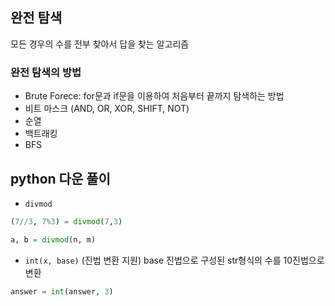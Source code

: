 ## 완전 탐색

모든 경우의 수를 전부 찾아서 답을 찾는 알고리즘

### 완전 탐색의 방법
- Brute Forece: for문과 if문을 이용하여 처음부터 끝까지 탐색하는 방법
- 비트 마스크 (AND, OR, XOR, SHIFT, NOT)
- 순열
- 백트래킹
- BFS

## python 다운 풀이
- ```divmod```
```python
(7//3, 7%3) = divmod(7,3)

a, b = divmod(n, m)
```
- ```int(x, base)``` (진법 변환 지원)
base 진법으로 구성된 str형식의 수를 10진법으로 변환
```python
answer = int(answer, 3)
```
